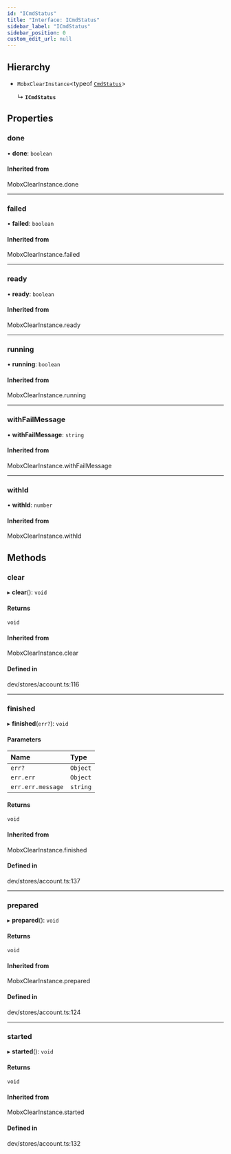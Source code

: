 ```yaml
---
id: "ICmdStatus"
title: "Interface: ICmdStatus"
sidebar_label: "ICmdStatus"
sidebar_position: 0
custom_edit_url: null
---
```


## Hierarchy

- `MobxClearInstance`<typeof [`CmdStatus`](../modules.md#cmdstatus)\>

  ↳ **`ICmdStatus`**

## Properties

### done

• **done**: `boolean`

#### Inherited from

MobxClearInstance.done

___

### failed

• **failed**: `boolean`

#### Inherited from

MobxClearInstance.failed

___

### ready

• **ready**: `boolean`

#### Inherited from

MobxClearInstance.ready

___

### running

• **running**: `boolean`

#### Inherited from

MobxClearInstance.running

___

### withFailMessage

• **withFailMessage**: `string`

#### Inherited from

MobxClearInstance.withFailMessage

___

### withId

• **withId**: `number`

#### Inherited from

MobxClearInstance.withId

## Methods

### clear

▸ **clear**(): `void`

#### Returns

`void`

#### Inherited from

MobxClearInstance.clear

#### Defined in

dev/stores/account.ts:116

___

### finished

▸ **finished**(`err?`): `void`

#### Parameters

| Name | Type |
| :------ | :------ |
| `err?` | `Object` |
| `err.err` | `Object` |
| `err.err.message` | `string` |

#### Returns

`void`

#### Inherited from

MobxClearInstance.finished

#### Defined in

dev/stores/account.ts:137

___

### prepared

▸ **prepared**(): `void`

#### Returns

`void`

#### Inherited from

MobxClearInstance.prepared

#### Defined in

dev/stores/account.ts:124

___

### started

▸ **started**(): `void`

#### Returns

`void`

#### Inherited from

MobxClearInstance.started

#### Defined in

dev/stores/account.ts:132

